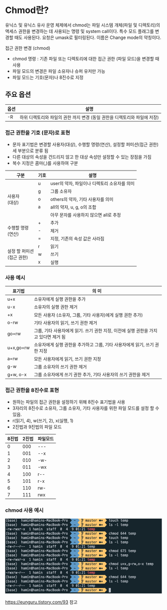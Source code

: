 # Chmod란?

유닉스 및 유닉스 유사 운영 체제에서 chmod는 파일 시스템 개체(파일 및 디렉토리)의 액세스 권한을 변경하는 데 사용되는 명령 및 system call이다. 
특수 모드 플래그를 변경할 때도 사용된다. 요청은 umask로 필터링된다. 이름은 Change mode의 약칭이다.

접근 권한 변경 (chmod)
- chmod 명령 : 기존 파일 또는 디렉토리에 대한 접근 권한 (파일 모드)을 변경할 때 사용
- 파일 모드의 변경은 파일 소유자나 슈퍼 유저만 가능
- 파일 모드는 기호(문자)나 8진수로 지정

## 주요 옵션

옵션|설명
-|-
-R|하위 디렉토리와 파일의 권한 까지 변경 (동일 권한을 디렉토리와 파일에 저장)

### 접근 권한을 기호 (문자)로 표현
- 문자 표기법은 변경할 사용자(대상), 수행할 명령(연산), 설정할 퍼미션(접근 권한) 세 부분으로 분류 됨
- 다른 대상의 속성을 건드리지 않고 한 대상 속성만 설정할 수 있는 장점을 가짐
- 복수 지정은 콤마(,)를 사용하여 구분

<table>
       <thead>
           <tr>
               <th>구분</th>
               <th>기호</th>
               <th>설명</th>
           </tr>
       </thead>
       <tbody>
           <tr>
               <td rowspan=5>사용자 <br> (대상) </td>
               <td>u</td>
               <td>user의 약자, 파일이나 디렉토리 소유자를 의미</td>
           </tr>
           <tr>
               <td>g</td>
               <td>그룹 소유자</td>
           </tr>
           <tr>
               <td>o</td>
               <td>others의 약자, 기타 사용자를 의미</td>
           </tr>
           <tr>
               <td>a</td>
               <td>all의 약자, u, g, o의 조합</td>
           </tr>
           <tr>
               <td></td>
               <td>아무 문자를 사용하지 않으면 all로 추정</td>
           </tr>
           <tr>
               <td rowspan=3>수행할 명령 <br> (연산) </td>
               <td>+</td>
               <td>추가</td>
           </tr>
           <tr>
               <td>-</td>
               <td>제거</td>
           </tr>
           <tr>
               <td>=</td>
               <td>지정, 기존의 속성 값은 사라짐</td>
           </tr>
           <tr>
               <td rowspan=3>설정 할 퍼미션 <br> (접근 권한) </td>
               <td>r</td>
               <td>읽기</td>
           </tr>
           <tr>
               <td>w</td>
               <td>쓰기</td>
           </tr>
           <tr>
               <td>x</td>
               <td>실행</td>
           </tr>
        </tbody>
</table>

### 사용 예시
표기법|의 미
-|-
u+x|소유자에게 실행 권한을 추가
u-x|소유자의 실행 권한 제거
+x|모든 사용자 (소유자, 그룹, 기타 사용자)에게 실행 권한 추가)
o-rw|기타 사용자의 읽기, 쓰기 권한 제거
go=rw|그룹, 기타 사용자에게 읽기. 쓰기 권한 지정, 이전에 실행 권한을 가지고 있다면 제거 됨
u+x,go=rw|소유자에게 실행 권한을 추가하고 그룹, 기타 사용자에게 읽기, 쓰기 권한 지정
a=rw|모든 사용자에게 읽기, 쓰기 권한 지정
g-w|그룹 소유자의 쓰기 권한 제거
g+w, o-x|그룹 소유자에게 쓰기 권한 추가, 기타 사용자의 쓰기 권한을 제거

### 접근 권한을 8진수로 표현
- 원하는 파일의 접근 권한을 설정하기 위해 8진수 표기법을 사용
- 3자리의 8진수로 소유자, 그룹 소유자, 기타 사용자를 위한 파일 모드를 설정 할 수 있음.
- r(읽기, 4), w(쓰기, 2), x(실행, 1)
- 2진법과 9진법의 파일 모드

8진법|2진법|파일모드
-|-|-
0|000|---
1|001|--x
2|010|-w-
3|011|-wx
4|100|r--
5|101|r-x
6|110|rw-
7|111|rwx

### chmod 사용 예시

![chmod](images/chmod.png)

https://eunguru.tistory.com/93 참고